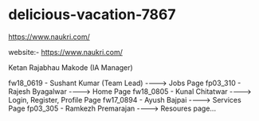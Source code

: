 # delicious-vacation-7867
https://www.naukri.com/


website:- https://www.naukri.com/

Ketan Rajabhau Makode (IA Manager)

fw18_0619 - Sushant Kumar (Team Lead)     ----> Jobs Page
fp03_310  - Rajesh Byagalwar              ----> Home Page
fw18_0805 - Kunal Chitatwar               ----> Login, Register, Profile Page
fw17_0894 - Ayush Bajpai                  ----> Services Page
fp03_305  - Ramkezh Premarajan            ----> Resoures page...
